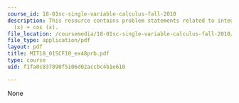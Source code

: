 ```yaml
---
course_id: 18-01sc-single-variable-calculus-fall-2010
description: This resource contains problem statements related to integral of sin
  (x) + cos (x).
file_location: /coursemedia/18-01sc-single-variable-calculus-fall-2010/f1fa0c837890f5106d02accbc4b1e610_MIT18_01SCF10_ex48prb.pdf
file_type: application/pdf
layout: pdf
title: MIT18_01SCF10_ex48prb.pdf
type: course
uid: f1fa0c837890f5106d02accbc4b1e610

---
```

None